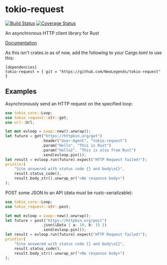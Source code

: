 # tokio-request
[![Build Status](https://travis-ci.org/NeoLegends/tokio-request.svg?branch=master)](https://travis-ci.org/NeoLegends/tokio-request)
[![Coverage Status](https://coveralls.io/repos/github/NeoLegends/tokio-request/badge.svg?branch=master)](https://coveralls.io/github/NeoLegends/tokio-request?branch=master)

An asynchronous HTTP client library for Rust

[Documentation](https://neolegends.github.io/tokio-request/tokio_request/index.html)

As this isn't crates.io as of now, add the following to your Cargo.toml to use this:
```
[dependencies]
tokio-request = { git = "https://github.com/NeoLegends/tokio-request" }
```

## Examples
Asynchronously send an HTTP request on the specified loop:

```rust
use tokio_core::Loop;
use tokio_request::str::get;
use url::Url;

let mut evloop = Loop::new().unwrap();
let future = get("https://httpbin.org/get")
                .header("User-Agent", "tokio-request")
                .param("Hello", "This is Rust")
                .param("Hello2", "This is also from Rust")
                .send(evloop.pin());
let result = evloop.run(future).expect("HTTP Request failed!");
println!(
    "Site answered with status code {} and body\n{}",
    result.status_code(),
    result.body_str().unwrap_or("<No response body>")
);
```

POST some JSON to an API (data must be rustc-serializable):

```rust
use tokio_core::Loop;
use tokio_request::str::post;

let mut evloop = Loop::new().unwrap();
let future = post("https://httpbin.org/post")
                .json(&Data { a: 10, b: 15 })
                .send(evloop.pin());
let result = evloop.run(future).expect("HTTP Request failed!");
println!(
    "Site answered with status code {} and body\n{}",
    result.status_code(),
    result.body_str().unwrap_or("<No response body>")
);
```
